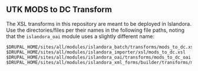 ## UTK MODS to DC Transform ##

The XSL transforms in this repository are meant to be deployed in Islandora. Use the directories/files per their names in the following file paths, noting that the `islandora_oai` module uses a slightly different name:

```
$DRUPAL_HOME/sites/all/modules/islandora_batch/transforms/mods_to_dc.xsl
$DRUPAL_HOME/sites/all/modules/islandora_importer/xsl/mods_to_dc.xsl
$DRUPAL_HOME/sites/all/modules/islandora_oai/transforms/mods_to_dc_oai.xsl
$DRUPAL_HOME/sites/all/modules/islandora_xml_forms/builder/transforms/mods_to_dc.xsl
```
